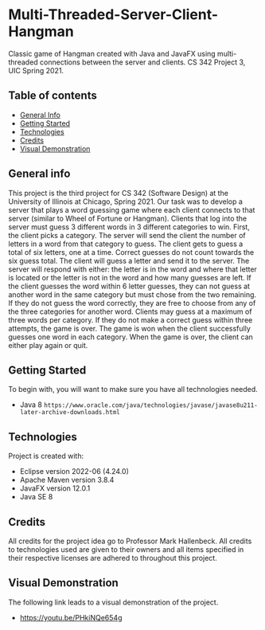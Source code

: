 # Multi-Threaded-Server-Client-Hangman
Classic game of Hangman created with Java and JavaFX using multi-threaded connections between the server and clients. CS 342 Project 3, UIC Spring 2021.

## Table of contents
* [General Info](#general-info)
* [Getting Started](#getting-started)
* [Technologies](#technologies)
* [Credits](#credits)
* [Visual Demonstration](#visual-demonstration)

## General info
This project is the third project for CS 342 (Software Design) at the University of Illinois at Chicago, Spring 2021. Our task was to develop a server that plays a word guessing game where each client connects to that server (similar to Wheel of Fortune or Hangman). Clients that log into the server must guess 3 different words in 3 different categories to win. First, the client picks a category. The server will send the client the number of letters in a word from that category to guess. The client gets to guess a total of six letters, one at a time. Correct guesses do not count towards the six guess total. 
The client will guess a letter and send it to the server. The server will respond with either: the letter is in the word and where that letter is located or the letter is not in the word and how many guesses are left. If the client guesses the word within 6 letter guesses, they can not guess at another word in the same category but must chose from the two remaining. If they do not guess the word correctly, they are free to choose from any of the three categories for another word. 
Clients may guess at a maximum of three words per category. If they do not make a correct guess within three attempts, the game is over. The game is won when the client successfully guesses one word in each category. When the game is over, the client can either play again or quit.

## Getting Started
To begin with, you will want to make sure you have all technologies needed.
* Java 8 ```https://www.oracle.com/java/technologies/javase/javase8u211-later-archive-downloads.html```
    
## Technologies
Project is created with:
* Eclipse version 2022-06 (4.24.0)
* Apache Maven version 3.8.4
* JavaFX version 12.0.1
* Java SE 8

## Credits
All credits for the project idea go to Professor Mark Hallenbeck. All credits to technologies used are given to their owners and all items specified in their respective licenses are adhered to throughout this project.  

## Visual Demonstration
The following link leads to a visual demonstration of the project.
* https://youtu.be/PHkiNQe654g
